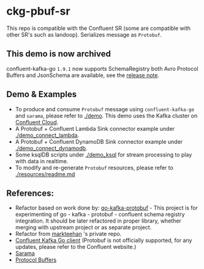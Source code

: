 
# ckg-pbuf-sr

This repo is compatible with the Confluent SR (some are compatible with other SR's such as landoop). Serializes message as `Protobuf`.

## This demo is now archived
confluent-kafka-go `1.9.1` now supports SchemaRegistry both Avro Protocol Buffers and JsonSchema are available, see the [release note](https://github.com/confluentinc/confluent-kafka-go/releases/tag/v1.9.1).

## Demo & Examples

- To produce and consume `Protobuf` message using `confluent-kafka-go` and `sarama`, please refer to [./demo](./demo). This demo uses the Kafka cluster on [Confluent Cloud](https://confluent.cloud).
- A Protobuf + Confluent Lambda Sink connector example under [./demo_connect_lambda](./demo_connect_lambda).
- A Protobuf + Confluent DynamoDB Sink connector example under [./demo_connect_dynamodb](./demo_connect_dynamodb).
- Some ksqlDB scripts under [./demo_ksql](./demo_ksql) for stream processing to play with data in realtime.
- To modify and re-generate `Protobuf` resources, please refer to [./resources/readme.md](./resources)


## References:
- Refactor based on work done by: [go-kafka-protobuf](https://github.com/xtruder/go-kafka-protobuf) - This project is for experimenting of go - kafka - protobuf - confluent schema
registry integration. It should be later refactored in proper library,
whether merging with upstream project or as separate project.
- Refactor from [markteehan](https://github.com/markteehan) 's private repo.
- [Confluent Kafka Go client](https://docs.confluent.io/clients-confluent-kafka-go/current/overview.html#go-example-code) (Protobuf is not officially supported, for any updates, please refer to the Confluent website.)
- [Sarama](https://github.com/Shopify/sarama)
- [Protocol Buffers](https://developers.google.com/protocol-buffers/docs/gotutorial)